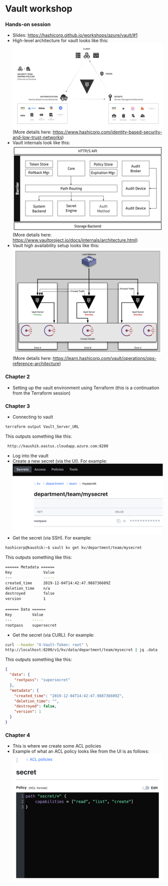 # Vault workshop

### Hands-on session
* Slides: https://hashicorp.github.io/workshops/azure/vault/#1
* High-level architecture for vault looks like this:
![vault-high-level-architecture](vault-high-level-architecture.png)
(More details here: https://www.hashicorp.com/identity-based-security-and-low-trust-networks)
* Vault internals look like this:
![vault-internals](vault-internals.png)
(More details here: https://www.vaultproject.io/docs/internals/architecture.html)
* Vault high availability setup looks like this:
![vault-high-availability](vault-high-availability.png)
(More details here: https://learn.hashicorp.com/vault/operations/ops-reference-architecture)

### Chapter 2
* Setting up the vault environment using Terraform (this is a continuation from the Terraform session)

### Chapter 3
* Connecting to vault
```bash
terraform output Vault_Server_URL
```
This outputs something like this:
```bash
 http://kaushik.eastus.cloudapp.azure.com:8200
```
* Log into the vault
* Create a new secret (via the UI). For example:
![creating-new-secret](creating-new-secret.png)
* Get the secret (via SSH). For example:
```bash
hashicorp@kaushik:~$ vault kv get kv/department/team/mysecret
```
This outputs something like this:
```bash
====== Metadata ======
Key              Value
---              -----
created_time     2019-12-04T14:42:47.988736609Z
deletion_time    n/a
destroyed        false
version          1

====== Data ======
Key         Value
---         -----
rootpass    supersecret
```
* Get the secret (via CURL). For example:
```bash
curl --header "X-Vault-Token: root" \
http://localhost:8200/v1/kv/data/department/team/mysecret | jq .data
```
This outputs something like this:
```json
{
  "data": {
    "rootpass": "supersecret"
  },
  "metadata": {
    "created_time": "2019-12-04T14:42:47.988736609Z",
    "deletion_time": "",
    "destroyed": false,
    "version": 1
  }
}
```

### Chapter 4
* This is where we create some ACL policies
* Example of what an ACL policy looks like from the UI is as follows:
![vault-acl-policies](vault-acl-policies.png)
